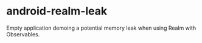 # android-realm-leak
Empty application demoing a potential memory leak when using Realm with Observables.

